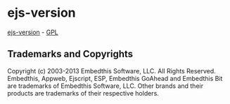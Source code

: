 ejs-version
===

[ejs-version](https://github.com/embedthis/pak-ejs-version) - [GPL](http://www.gnu.org/licenses/gpl-2.0.html)

Trademarks and Copyrights
---
Copyright (c) 2003-2013 Embedthis Software, LLC. All Rights Reserved.
Embedthis, Appweb, Ejscript, ESP, Embedthis GoAhead and Embedthis Bit
are trademarks of Embedthis Software, LLC. Other brands and their products
are trademarks of their respective holders.
